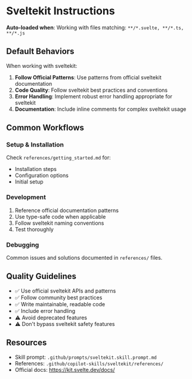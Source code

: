 # Sveltekit Instructions

**Auto-loaded when**: Working with files matching: `**/*.svelte, **/*.ts, **/*.js`

## Default Behaviors

When working with sveltekit:

1. **Follow Official Patterns**: Use patterns from official sveltekit documentation
2. **Code Quality**: Follow sveltekit best practices and conventions
3. **Error Handling**: Implement robust error handling appropriate for sveltekit
4. **Documentation**: Include inline comments for complex sveltekit usage

## Common Workflows

### Setup & Installation

Check `references/getting_started.md` for:
- Installation steps
- Configuration options
- Initial setup

### Development

1. Reference official documentation patterns
2. Use type-safe code when applicable
3. Follow sveltekit naming conventions
4. Test thoroughly

### Debugging

Common issues and solutions documented in `references/` files.

## Quality Guidelines

- ✅ Use official sveltekit APIs and patterns
- ✅ Follow community best practices
- ✅ Write maintainable, readable code
- ✅ Include error handling
- ⚠️ Avoid deprecated features
- ⚠️ Don't bypass sveltekit safety features

## Resources

- Skill prompt: `.github/prompts/sveltekit.skill.prompt.md`
- References: `.github/copilot-skills/sveltekit/references/`
- Official docs: https://kit.svelte.dev/docs/
